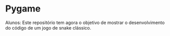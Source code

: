 # Pygame
Alunos:
Este repositório tem agora o objetivo de mostrar o desenvolvimento do código de um jogo de snake clássico.
